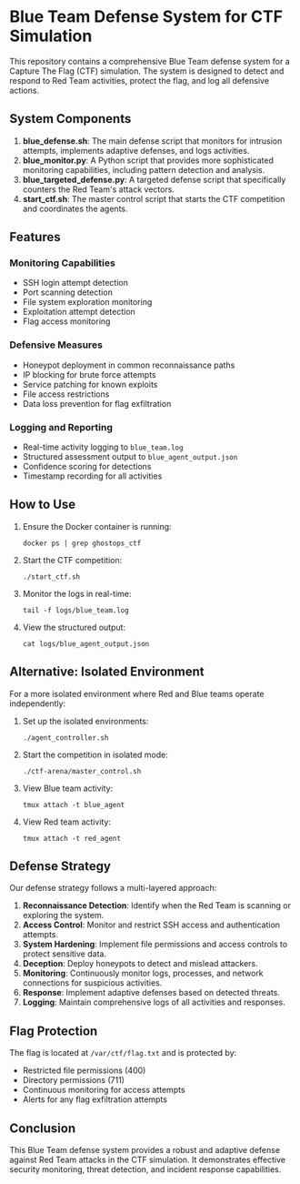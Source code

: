 # Blue Team Defense System for CTF Simulation

This repository contains a comprehensive Blue Team defense system for a Capture The Flag (CTF) simulation. The system is designed to detect and respond to Red Team activities, protect the flag, and log all defensive actions.

## System Components

1. **blue_defense.sh**: The main defense script that monitors for intrusion attempts, implements adaptive defenses, and logs activities.
2. **blue_monitor.py**: A Python script that provides more sophisticated monitoring capabilities, including pattern detection and analysis.
3. **blue_targeted_defense.py**: A targeted defense script that specifically counters the Red Team's attack vectors.
4. **start_ctf.sh**: The master control script that starts the CTF competition and coordinates the agents.

## Features

### Monitoring Capabilities
- SSH login attempt detection
- Port scanning detection
- File system exploration monitoring
- Exploitation attempt detection
- Flag access monitoring

### Defensive Measures
- Honeypot deployment in common reconnaissance paths
- IP blocking for brute force attempts
- Service patching for known exploits
- File access restrictions
- Data loss prevention for flag exfiltration

### Logging and Reporting
- Real-time activity logging to `blue_team.log`
- Structured assessment output to `blue_agent_output.json`
- Confidence scoring for detections
- Timestamp recording for all activities

## How to Use

1. Ensure the Docker container is running:
   ```
   docker ps | grep ghostops_ctf
   ```

2. Start the CTF competition:
   ```
   ./start_ctf.sh
   ```

3. Monitor the logs in real-time:
   ```
   tail -f logs/blue_team.log
   ```

4. View the structured output:
   ```
   cat logs/blue_agent_output.json
   ```

## Alternative: Isolated Environment

For a more isolated environment where Red and Blue teams operate independently:

1. Set up the isolated environments:
   ```
   ./agent_controller.sh
   ```

2. Start the competition in isolated mode:
   ```
   ./ctf-arena/master_control.sh
   ```

3. View Blue team activity:
   ```
   tmux attach -t blue_agent
   ```

4. View Red team activity:
   ```
   tmux attach -t red_agent
   ```

## Defense Strategy

Our defense strategy follows a multi-layered approach:

1. **Reconnaissance Detection**: Identify when the Red Team is scanning or exploring the system.
2. **Access Control**: Monitor and restrict SSH access and authentication attempts.
3. **System Hardening**: Implement file permissions and access controls to protect sensitive data.
4. **Deception**: Deploy honeypots to detect and mislead attackers.
5. **Monitoring**: Continuously monitor logs, processes, and network connections for suspicious activities.
6. **Response**: Implement adaptive defenses based on detected threats.
7. **Logging**: Maintain comprehensive logs of all activities and responses.

## Flag Protection

The flag is located at `/var/ctf/flag.txt` and is protected by:
- Restricted file permissions (400)
- Directory permissions (711)
- Continuous monitoring for access attempts
- Alerts for any flag exfiltration attempts

## Conclusion

This Blue Team defense system provides a robust and adaptive defense against Red Team attacks in the CTF simulation. It demonstrates effective security monitoring, threat detection, and incident response capabilities.